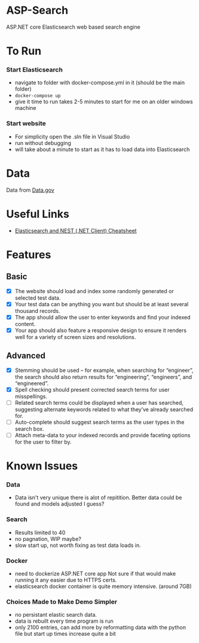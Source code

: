 # ASP-Search

ASP.NET core Elasticsearch web based search engine

# To Run

### Start Elasticsearch

 - navigate to folder with docker-compose.yml in it (should be the main folder)
 - ```docker-compose up```
 - give it time to run takes 2-5 minutes to start for me on an older windows machine

### Start website
 
 - For simplicity open the .sln file in Visual Studio
 - run without debugging
 - will take about a minute to start as it has to load data into Elasticsearch

# Data

Data from [Data.gov](data.gov)

# Useful Links

- [Elasticsearch and NEST (.NET Client) Cheatsheet](https://github.com/mjebrahimi/Elasticsearch-NEST-CheatSheet-Tutorials/blob/master/README.md)

# Features

## Basic

 - [x] The website should load and index some randomly generated or selected test data.
 - [x] Your test data can be anything you want but should be at least several thousand records.
 - [x] The app should allow the user to enter keywords and find your indexed content.
 - [x] Your app should also feature a responsive design to ensure it renders well for a variety of screen sizes and resolutions.

## Advanced

 - [x] Stemming should be used – for example, when searching for “engineer”, the search should also return results for “engineering”, “engineers”, and “engineered”.
 - [x] Spell checking should present corrected search terms for user misspellings.
 - [ ] Related search terms could be displayed when a user has searched, suggesting alternate keywords related to what they’ve already searched for.
 - [ ] Auto-complete should suggest search terms as the user types in the search box.
 - [ ] Attach meta-data to your indexed records and provide faceting options for the user to filter by.

# Known Issues

### Data

 - Data isn't very unique there is alot of repitition. Better data could be found and models adjusted I guess?

### Search

- Results limited to 40
- no pagnation, WIP maybe?
- slow start up, not worth fixing as test data loads in.

### Docker

- need to dockerize ASP.NET core app Not sure if that would make running it any easier due to HTTPS certs.
- elasticsearch docker container is quite memory intensive. (around 7GB)

### Choices Made to Make Demo Simpler

- no persistant elastic search data. 
- data is rebuilt every time program is run
- only 2100 entries, can add more by reformatting data with the python file but start up times increase quite a bit

